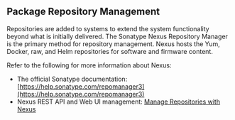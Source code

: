 ## Package Repository Management

Repositories are added to systems to extend the system functionality beyond what is initially delivered. The Sonatype Nexus Repository Manager is the primary method for repository management. Nexus hosts the Yum, Docker, raw, and Helm repositories for software and firmware content.

Refer to the following for more information about Nexus:

-   The official Sonatype documentation: [https://help.sonatype.com/repomanager3](https://help.sonatype.com/repomanager3)
-   Nexus REST API and Web UI management: [Manage Repositories with Nexus](Manage_Repositories_with_Nexus.md)




